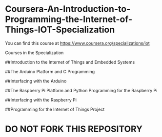 # Coursera-An-Introduction-to-Programming-the-Internet-of-Things-IOT-Specialization
You can find this course at https://www.coursera.org/specializations/iot


Courses in the Specialization

##Introduction to the Internet of Things and Embedded Systems

##The Arduino Platform and C Programming

##Interfacing with the Arduino

##The Raspberry Pi Platform and Python Programming for the Raspberry Pi

##Interfacing with the Raspberry Pi

##Programming for the Internet of Things Project


# DO NOT FORK THIS REPOSITORY
